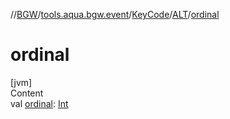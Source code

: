 //[BGW](../../../../index.md)/[tools.aqua.bgw.event](../../index.md)/[KeyCode](../index.md)/[ALT](index.md)/[ordinal](ordinal.md)



# ordinal  
[jvm]  
Content  
val [ordinal](ordinal.md): [Int](https://kotlinlang.org/api/latest/jvm/stdlib/kotlin/-int/index.html)  



